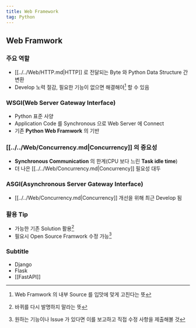 ```yaml
---
title: Web Framework
tag: Python
---
```


## Web Framwork

### 주요 역할

- [[../../Web/HTTP.md|HTTP]] 로 전달되는 Byte 와 Python Data Structure 간 변환
- Develop 노력 절감, 필요한 기능이 없으면 해결해야[^1] 할 수 있음

### WSGI(Web Server Gateway Interface)

- Python 표준 사양
- Application Code 를 Synchronous 으로 Web Server 에 Connect
- 기존 **Python Web Framwork** 의 기반<sup><a href="https://wsgi.readthedocs.io"></a></sup>

### [[../../Web/Concurrency.md|Concurrency]] 의 중요성

- **Synchronous Communication** 의 한계(CPU 보다 느린 **Task idle time**)
- 더 나은 [[../../Web/Concurrency.md|Concurrency]] 필요성 대두

### ASGI(Asynchronous Server Gateway Interface)

- [[../../Web/Concurrency.md|Concurrency]] 개선을 위해 최근 Develop 됨

### 활용 Tip

- 가능한 기존 Solution 활용[^2]
- 필요시 Open Source Framwork 수정 가능[^3]

### Subtitle

- Django
- Flask
- [[FastAPI]]

[^1]: Web Framwork 의 내부 Source 를 입맛에 맞게 고친다는 뜻

[^2]: 바퀴를 다시 발명하지 말라는 뜻

[^3]: 원하는 기능이나 Issue 가 있다면 이를 보고하고 직접 수정 사항을 제출해볼 것

